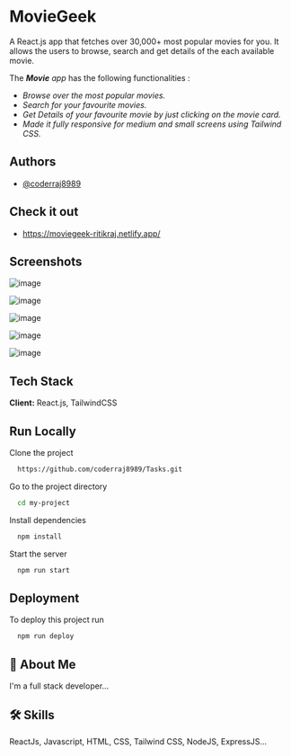# MovieGeek

A React.js app that fetches over 30,000+  most popular  movies for you. It allows the users to browse, search and get details of the each available movie.

The *__Movie__ app* has the following functionalities :
* *Browse over the most popular movies.*
* *Search for your favourite movies.*
* *Get Details of your favourite movie by just clicking on the movie card.*
* *Made it fully responsive for medium and small screens using Tailwind CSS.*

## Authors

- [@coderraj8989](https://www.github.com/coderraj8989)

## __Check it out__
- https://moviegeek-ritikraj.netlify.app/

## Screenshots

![image](https://user-images.githubusercontent.com/77974149/176156470-2e399925-88eb-4765-8b17-d9f987611ee5.png)

![image](https://user-images.githubusercontent.com/77974149/176156552-0422ce0d-3485-446d-bb1d-bcff90d77a29.png)

![image](https://user-images.githubusercontent.com/77974149/176156643-1b5c2d6d-4e11-4819-80fe-0e6b0c506cb2.png)

![image](https://user-images.githubusercontent.com/77974149/176156699-735ee78a-e098-4665-bc7e-75f13e7239f1.png)

![image](https://user-images.githubusercontent.com/77974149/176156863-d93f50a8-3c34-472e-bf5b-51eb8570f80b.png)

## Tech Stack

**Client:** React.js, TailwindCSS
  
## Run Locally

Clone the project

```bash
  https://github.com/coderraj8989/Tasks.git
```

Go to the project directory

```bash
  cd my-project
```

Install dependencies

```bash
  npm install
```

Start the server

```bash
  npm run start
```

  
## Deployment

To deploy this project run

```bash
  npm run deploy
```

  
## 🚀 About Me
I'm a full stack developer...

  
## 🛠 Skills
ReactJs, Javascript, HTML, CSS, Tailwind CSS, NodeJS, ExpressJS...

  
